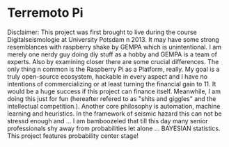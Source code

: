 # Terremoto Pi

Disclaimer:
This project was first brought to live during the course Digitalseismologie at University Potsdam n 2013. It may have some strong resemblances with raspberry shake by GEMPA which is unintentional. 
I am merely one nerdy guy doing diy stuff as a hobby and GEMPA is a team of experts.
Also by examining closer there are some crucial differences. The only thing n common is the Raspberry Pi as a Platform, really.
My goal is a truly open-source ecosystem, hackable in every aspect and I have no intentions of commercializing or at least turning the financial gain to 11. It would be a huge success if this project can finance itself.
Meanwhile, I am doing this just for fun (hereafter refered to as "shits and giggles" and the intellectual competition.).
Another core philosophy is automation, machine learning and heuristics. In the framework of seismic hazard this can not be stressd enough and  ... I am bamboozeled that till this day many senior professionals shy away from probabilities let alone ... BAYESIAN statistics.
This project features probability center stage!
